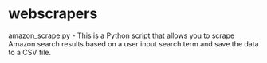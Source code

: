 # webscrapers

amazon_scrape.py - This is a Python script that allows you to scrape Amazon search results based on a user input search term and save the data to a CSV file.

